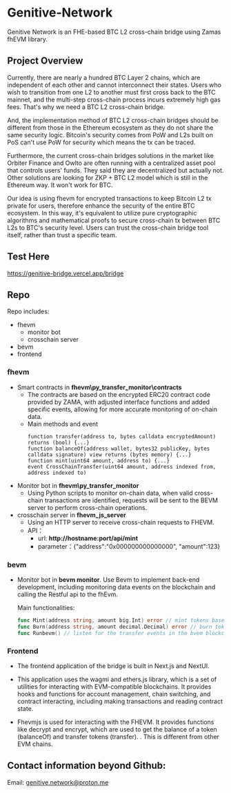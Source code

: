 # Genitive-Network

Genitive Network is an FHE-based BTC L2 cross-chain bridge using Zamas fhEVM library.

## Project Overview

Currently, there are nearly a hundred BTC Layer 2 chains, which are independent of each other and cannot interconnect their states. Users who wish to transition from one L2 to another must first cross back to the BTC mainnet, and the multi-step cross-chain process incurs extremely high gas fees. That's why we need a BTC L2 cross-chain bridge.

And, the implementation method of BTC L2 cross-chain bridges should be different from those in the Ethereum ecosystem as they do not share the same security logic. Bitcoin's security comes from PoW and L2s built on PoS can't use PoW for security which means the tx can be traced. 

Furthermore, the current cross-chain bridges solutions in the market like Orbiter Finance and Owlto are often running with a centralized asset pool that controls users' funds. They said they are decentralized but actually not. Other solutions are looking for ZKP + BTC L2 model which is still in the Ethereum way. It won't work for BTC.

Our idea is using fhevm for encrypted transactions to keep Bitcoin L2 tx private for users, therefore enhance the security of the entire BTC ecosystem. In this way, it's equivalent to utilize pure cryptographic algorithms and mathematical proofs to secure cross-chain tx between BTC L2s to BTC's security level. Users can trust the cross-chain bridge tool itself, rather than trust a specific team.


## Test Here

https://genitive-bridge.vercel.app/bridge



## Repo

Repo includes:
 - fhevm
   - monitor bot
   - crosschain server
 - bevm
 - frontend

### fhevm
 - Smart contracts in **fhevm\py_transfer_monitor\contracts**
   - The contracts are based on the encrypted ERC20 contract code provided by ZAMA, with adjusted interface functions and added specific events, allowing for more accurate monitoring of on-chain data.
   - Main methods and event
     ```solidity
     function transfer(address to, bytes calldata encryptedAmount) returns (bool) {...}
     function balanceOf(address wallet, bytes32 publicKey, bytes calldata signature) view returns (bytes memory) {...}
     function mint(uint64 amount, address to) {...}
     event CrossChainTransfer(uint64 amount, address indexed from, address indexed to)
     ```
 - Monitor bot in **fhevm\py_transfer_monitor**
   - Using Python scripts to monitor on-chain data, when valid cross-chain transactions are identified, requests will be sent to the BEVM server to perform cross-chain operations.
 - crosschain server in **fhevm_js_server**
   - Using an HTTP server to receive cross-chain requests to FHEVM.
   - API：
     - url: **http://hostname:port/api/mint**
     - parameter：{"address":"0x000000000000000", "amount":123}

### bevm
 
- Monitor bot in **bevm monitor**. Use Bevm to implement back-end development, including monitoring data events on the blockchain and calling the Restful api to the fhEvm.

  Main functionalities:
  
  ```go
  func Mint(address string, amount big.Int) error // mint tokens based on amount
  func Burn(address string, amount decimal.Decimal) error // burn tokens based on amount
  func Runbevm() // listen for the transfer events in the bvem blockchain
  ```

### Frontend

- The frontend application of the bridge is built in Next.js and NextUI.

- This application uses the wagmi and ethers.js library, which is a set of utilities for interacting with EVM-compatible blockchains. It provides hooks and functions for account management, chain switching, and contract interacting, including making transactions and reading contract state.

- Fhevmjs is used for interacting with the FHEVM. It provides functions like decrypt and encrypt, which are used to get the balance of a token (balanceOf) and transfer tokens (transfer). . This is different from other EVM chains.


## Contact information beyond Github:

Email: genitive.network@proton.me









